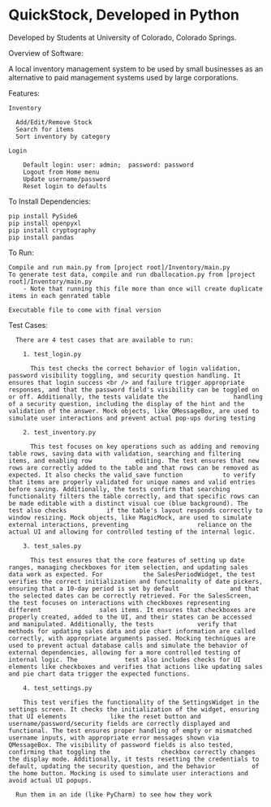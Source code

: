 # QuickStock, Developed in Python

Developed by Students at University of Colorado, Colorado Springs.

Overview of Software: 

  A local inventory management system to be used by small businesses as an alternative to paid management systems used by large corporations. 

  Features:

    Inventory

      Add/Edit/Remove Stock
      Search for items
      Sort inventory by category

    Login

        Default login: user: admin;  password: password
        Logout from Home menu
        Update username/password
        Reset login to defaults

  To Install Dependencies:
    
    pip install PySide6
    pip install openpyxl
    pip install cryptography
    pip install pandas

  To Run:
    
    Compile and run main.py from [project root]/Inventory/main.py
    To generate test data, compile and run dballocation.py from [project root]/Inventory/main.py
        - Note that running this file more than once will create duplicate items in each genrated table

    Executable file to come with final version

    
  Test Cases:

      There are 4 test cases that are available to run:
      
        1. test_login.py
        
          This test checks the correct behavior of login validation, password visibility toggling, and security question handling. It ensures that login success <br /> and failure trigger appropriate responses, and that the password field's visibility can be toggled on or off. Additionally, the tests validate the                  handling of a security question, including the display of the hint and the validation of the answer. Mock objects, like QMessageBox, are used to                    simulate user interactions and prevent actual pop-ups during testing
          
        2. test_inventory.py
        
          This test focuses on key operations such as adding and removing table rows, saving data with validation, searching and filtering items, and enabling row            editing. The test ensures that new rows are correctly added to the table and that rows can be removed as expected. It also checks the valid_save function           to verify that items are properly validated for unique names and valid entries before saving. Additionally, the tests confirm that searching                        functionality filters the table correctly, and that specific rows can be made editable with a distinct visual cue (blue background). The test also checks           if the table's layout responds correctly to window resizing. Mock objects, like MagicMock, are used to simulate external interactions, preventing                   reliance on the actual UI and allowing for controlled testing of the internal logic.
          
        3. test_sales.py

          This test ensures that the core features of setting up date ranges, managing checkboxes for item selection, and updating sales data work as expected. For           the SalesPeriodWidget, the test verifies the correct initialization and functionality of date pickers, ensuring that a 10-day period is set by default              and that the selected dates can be correctly retrieved. For the SalesScreen, the test focuses on interactions with checkboxes representing different                sales items. It ensures that checkboxes are properly created, added to the UI, and their states can be accessed and manipulated. Additionally, the tests            verify that methods for updating sales data and pie chart information are called correctly, with appropriate arguments passed. Mocking techniques are               used to prevent actual database calls and simulate the behavior of external dependencies, allowing for a more controlled testing of internal logic. The             test also includes checks for UI elements like checkboxes and verifies that actions like updating sales and pie chart data trigger the expected functions.
        
        4. test_settings.py

        This test verifies the functionality of the SettingsWidget in the settings screen. It checks the initialization of the widget, ensuring that UI elements            like the reset button and username/password/security fields are correctly displayed and functional. The test ensures proper handling of empty or mismatched         username inputs, with appropriate error messages shown via QMessageBox. The visibility of password fields is also tested, confirming that toggling the              checkbox correctly changes the display mode. Additionally, it tests resetting the credentials to default, updating the security question, and the behavior          of the home button. Mocking is used to simulate user interactions and avoid actual UI popups.

      Run them in an ide (like PyCharm) to see how they work
